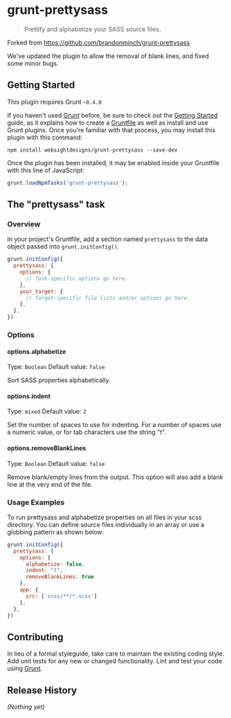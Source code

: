 # grunt-prettysass

> Prettify and alphabetize your SASS source files.

Forked from https://github.com/brandonminch/grunt-prettysass

We've updated the plugin to allow the removal of blank lines, and fixed some minor bugs.

## Getting Started
This plugin requires Grunt `~0.4.0`

If you haven't used [Grunt](http://gruntjs.com/) before, be sure to check out the [Getting Started](http://gruntjs.com/getting-started) guide, as it explains how to create a [Gruntfile](http://gruntjs.com/sample-gruntfile) as well as install and use Grunt plugins. Once you're familiar with that process, you may install this plugin with this command:

```shell
npm install websightdesigns/grunt-prettysass --save-dev
```

Once the plugin has been installed, it may be enabled inside your Gruntfile with this line of JavaScript:

```js
grunt.loadNpmTasks('grunt-prettysass');
```

## The "prettysass" task

### Overview
In your project's Gruntfile, add a section named `prettysass` to the data object passed into `grunt.initConfig()`.

```js
grunt.initConfig({
  prettysass: {
    options: {
      // Task-specific options go here.
    },
    your_target: {
      // Target-specific file lists and/or options go here.
    },
  },
})
```

### Options

#### options.alphabetize
Type: `Boolean`
Default value: `false`

Sort SASS properties alphabetically.

#### options.indent
Type: `mixed`
Default value: `2`

Set the number of spaces to use for indenting. For a number of spaces use a numeric value, or for tab characters use the string "t".

#### options.removeBlankLines
Type: `Boolean`
Default value: `false`

Remove blank/empty lines from the output. This option will also add a blank line at the very end of the file.

### Usage Examples

To run prettysass and alphabetize properties on all files in your scss directory. You can define source files individually in an array or use a globbing pattern as shown below:

```js
grunt.initConfig({
  prettysass: {
    options: {
      alphabetize: false,
      indent: "t",
      removeBlankLines: true
    },
    app: {
      src: ['scss/**/*.scss']
    },
  },
})
```

## Contributing
In lieu of a formal styleguide, take care to maintain the existing coding style. Add unit tests for any new or changed functionality. Lint and test your code using [Grunt](http://gruntjs.com/).

## Release History
_(Nothing yet)_
